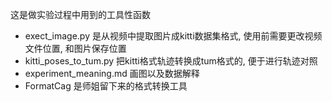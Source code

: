 这是做实验过程中用到的工具性函数
- exect_image.py 是从视频中提取图片成kitti数据集格式, 使用前需要更改视频文件位置, 和图片保存位置
- kitti_poses_to_tum.py 把kitti格式轨迹转换成tum格式的, 便于进行轨迹对照
- experiment_meaning.md 画图以及数据解释
- FormatCag 是师姐留下来的格式转换工具



